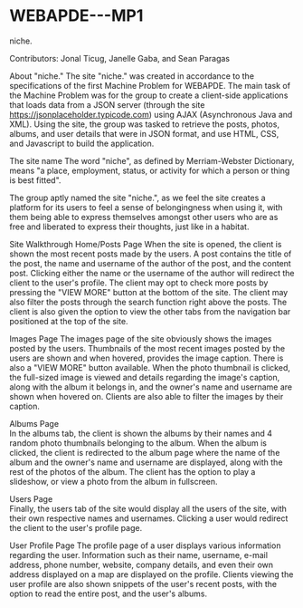 # WEBAPDE---MP1

niche.

Contributors: Jonal Ticug, Janelle Gaba, and Sean Paragas

About "niche."
  The site "niche." was created in accordance to the specifications of the first Machine Problem for WEBAPDE. The main task of the Machine Problem was for the group to create a client-side applications that loads data from a JSON server (through the site https://jsonplaceholder.typicode.com) using AJAX (Asynchronous Java and XML). Using the site, the group was tasked to retrieve the posts, photos, albums, and user details that were in JSON format, and use HTML, CSS, and Javascript to build the application.
  
The site name
  The word "niche", as defined by Merriam-Webster Dictionary, means "a place, employment, status, or activity for which a person or thing is best fitted".
  
  The group aptly named the site "niche.", as we feel the site creates a platform for its users to feel a sense of belongingness when using it, with them being able to express themselves amongst other users who are as free and liberated to express their thoughts, just like in a habitat.
  
Site Walkthrough
  Home/Posts Page
    When the site is opened, the client is shown the most recent posts made by the users. A post contains the title of the post, the name and username of the author of the post, and the content post. Clicking either the name or the username of the author will redirect the client to the user's profile. The client may opt to check more posts by pressing the "VIEW MORE" button at the bottom of the site. The client may also filter the posts through the search function right above the posts. The client is also given the option to view the other tabs from the navigation bar positioned at the top of the site.
    
  Images Page
    The images page of the site obviously shows the images posted by the users. Thumbnails of the most recent images posted by the users are shown and when hovered, provides the image caption. There is also a "VIEW MORE" button available. When the photo thumbnail is clicked, the full-sized image is viewed and details regarding the image's caption, along with the album it belongs in, and the owner's name and username are shown when hovered on. Clients are also able to filter the images by their caption. 
    
  Albums Page  
    In the albums tab, the client is shown the albums by their names and 4 random photo thumbnails belonging to the album. When the album is clicked, the client is redirected to the album page where the name of the album and the owner's name and username are displayed, along with the rest of the photos of the album. The client has the option to play a slideshow, or view a photo from the album in fullscreen.
    
  Users Page  
    Finally, the users tab of the site would display all the users of the site, with their own respective names and usernames. Clicking a user would redirect the client to the user's profile page.
    
  User Profile Page
    The profile page of a user displays various information regarding the user. Information such as their name, username, e-mail address, phone number, website, company details, and even their own address displayed on a map are displayed on the profile. Clients viewing the user profile are also shown snippets of the user's recent posts, with the option to read the entire post, and the user's albums.
